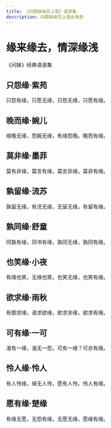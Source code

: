 ```yaml
---
title: 《问题妹妹恋上我》语录集
description: 问题妹妹恋上我女角色
---
```


# 缘来缘去，情深缘浅 
《问妹》经典语录集

## 只怨缘·紫苑
只怨有缘，只愿无缘，只怨无缘，只愿有缘。
## 晚而缘·婉儿
缘晚无缘，怨婉无缘，有缘怨晚。晚而有缘。
## 莫非缘·墨菲
莫有非缘，莫言有缘，莫言非缘，莫非有缘。
## 孰留缘·流苏
孰留无缘，有流无缘，无留无缘，有留有缘。
## 孰同缘·舒童
同孰有缘，同书有缘，孰同无缘，孰同有缘。
## 也笑缘·小夜
有缘也笑，无缘也笑，也笑无缘，也笑有缘。
## 欲求缘·雨秋
有御求缘，语求欲缘，欲求余缘，欲求有缘。
## 可有缘·一可
渴有一缘，渴无一怨，可有一缘？可亦有缘。
## 怜人缘·怜人
有人怜缘，缘无人怜，愿有人怜，怜人有缘。
## 愿有缘·楚缘
有缘无愿，无怨有缘，无愿无缘，愿缘有缘。
